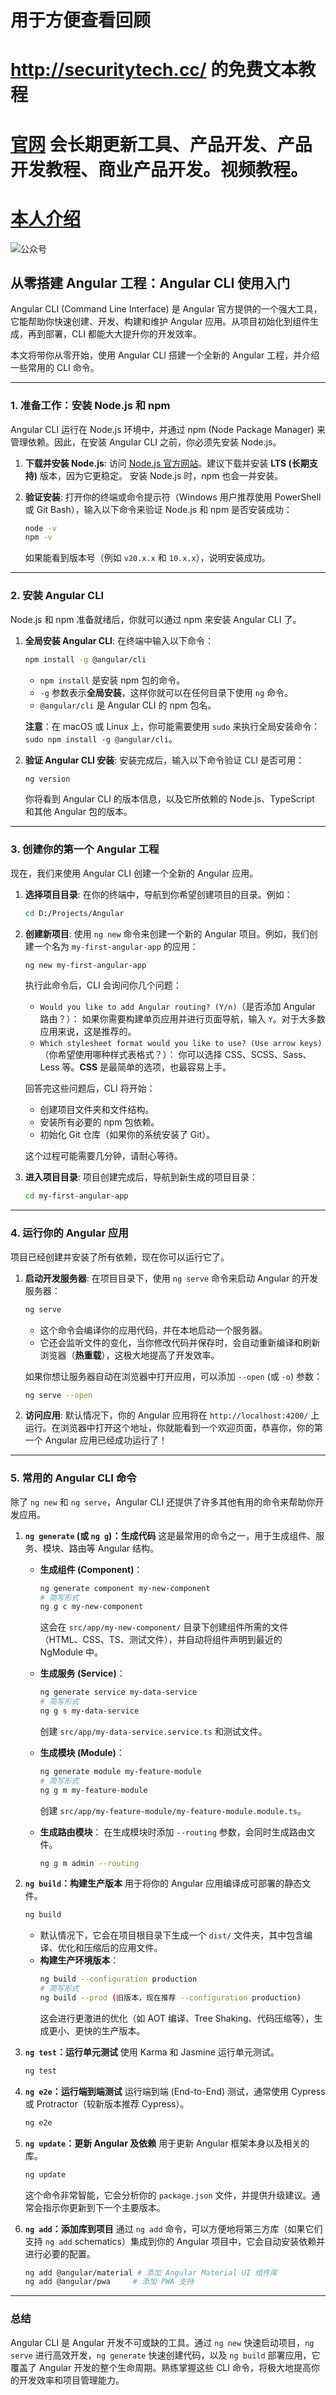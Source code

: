   
 # 用于方便查看回顾
 # http://securitytech.cc/ 的免费文本教程
 
 # [官网](securitytech.cc) 会长期更新工具、产品开发、产品开发教程、商业产品开发。视频教程。
 
 # [本人介绍](http://securitytech.cc/about)
 
 ![公众号](https://github.com/haidragon/haidragon/blob/main/gzh.png)

 
## 从零搭建 Angular 工程：Angular CLI 使用入门

Angular CLI (Command Line Interface) 是 Angular 官方提供的一个强大工具，它能帮助你快速创建、开发、构建和维护 Angular 应用。从项目初始化到组件生成，再到部署，CLI 都能大大提升你的开发效率。

本文将带你从零开始，使用 Angular CLI 搭建一个全新的 Angular 工程，并介绍一些常用的 CLI 命令。

-----

### 1\. 准备工作：安装 Node.js 和 npm

Angular CLI 运行在 Node.js 环境中，并通过 npm (Node Package Manager) 来管理依赖。因此，在安装 Angular CLI 之前，你必须先安装 Node.js。

1.  **下载并安装 Node.js**:
    访问 [Node.js 官方网站](https://nodejs.org/)。建议下载并安装 **LTS (长期支持)** 版本，因为它更稳定。
    安装 Node.js 时，npm 也会一并安装。

2.  **验证安装**:
    打开你的终端或命令提示符（Windows 用户推荐使用 PowerShell 或 Git Bash），输入以下命令来验证 Node.js 和 npm 是否安装成功：

    ```bash
    node -v
    npm -v
    ```

    如果能看到版本号（例如 `v20.x.x` 和 `10.x.x`），说明安装成功。

-----

### 2\. 安装 Angular CLI

Node.js 和 npm 准备就绪后，你就可以通过 npm 来安装 Angular CLI 了。

1.  **全局安装 Angular CLI**:
    在终端中输入以下命令：

    ```bash
    npm install -g @angular/cli
    ```

      * `npm install` 是安装 npm 包的命令。
      * `-g` 参数表示**全局安装**，这样你就可以在任何目录下使用 `ng` 命令。
      * `@angular/cli` 是 Angular CLI 的 npm 包名。

    **注意**：在 macOS 或 Linux 上，你可能需要使用 `sudo` 来执行全局安装命令：`sudo npm install -g @angular/cli`。

2.  **验证 Angular CLI 安装**:
    安装完成后，输入以下命令验证 CLI 是否可用：

    ```bash
    ng version
    ```

    你将看到 Angular CLI 的版本信息，以及它所依赖的 Node.js、TypeScript 和其他 Angular 包的版本。

-----

### 3\. 创建你的第一个 Angular 工程

现在，我们来使用 Angular CLI 创建一个全新的 Angular 应用。

1.  **选择项目目录**:
    在你的终端中，导航到你希望创建项目的目录。例如：

    ```bash
    cd D:/Projects/Angular
    ```

2.  **创建新项目**:
    使用 `ng new` 命令来创建一个新的 Angular 项目。例如，我们创建一个名为 `my-first-angular-app` 的应用：

    ```bash
    ng new my-first-angular-app
    ```

    执行此命令后，CLI 会询问你几个问题：

      * `Would you like to add Angular routing? (Y/n)`（是否添加 Angular 路由？）：
        如果你需要构建单页应用并进行页面导航，输入 `Y`。对于大多数应用来说，这是推荐的。
      * `Which stylesheet format would you like to use? (Use arrow keys)`（你希望使用哪种样式表格式？）：
        你可以选择 CSS、SCSS、Sass、Less 等。**CSS** 是最简单的选项，也最容易上手。

    回答完这些问题后，CLI 将开始：

      * 创建项目文件夹和文件结构。
      * 安装所有必要的 npm 包依赖。
      * 初始化 Git 仓库（如果你的系统安装了 Git）。

    这个过程可能需要几分钟，请耐心等待。

3.  **进入项目目录**:
    项目创建完成后，导航到新生成的项目目录：

    ```bash
    cd my-first-angular-app
    ```

-----

### 4\. 运行你的 Angular 应用

项目已经创建并安装了所有依赖，现在你可以运行它了。

1.  **启动开发服务器**:
    在项目目录下，使用 `ng serve` 命令来启动 Angular 的开发服务器：

    ```bash
    ng serve
    ```

      * 这个命令会编译你的应用代码，并在本地启动一个服务器。
      * 它还会监听文件的变化，当你修改代码并保存时，会自动重新编译和刷新浏览器（**热重载**），这极大地提高了开发效率。

    如果你想让服务器自动在浏览器中打开应用，可以添加 `--open` (或 `-o`) 参数：

    ```bash
    ng serve --open
    ```

2.  **访问应用**:
    默认情况下，你的 Angular 应用将在 `http://localhost:4200/` 上运行。在浏览器中打开这个地址，你就能看到一个欢迎页面，恭喜你，你的第一个 Angular 应用已经成功运行了！

-----

### 5\. 常用的 Angular CLI 命令

除了 `ng new` 和 `ng serve`，Angular CLI 还提供了许多其他有用的命令来帮助你开发应用。

1.  **`ng generate` (或 `ng g`)：生成代码**
    这是最常用的命令之一，用于生成组件、服务、模块、路由等 Angular 结构。

      * **生成组件 (Component)**：

        ```bash
        ng generate component my-new-component
        # 简写形式
        ng g c my-new-component
        ```

        这会在 `src/app/my-new-component/` 目录下创建组件所需的文件（HTML、CSS、TS、测试文件），并自动将组件声明到最近的 NgModule 中。

      * **生成服务 (Service)**：

        ```bash
        ng generate service my-data-service
        # 简写形式
        ng g s my-data-service
        ```

        创建 `src/app/my-data-service.service.ts` 和测试文件。

      * **生成模块 (Module)**：

        ```bash
        ng generate module my-feature-module
        # 简写形式
        ng g m my-feature-module
        ```

        创建 `src/app/my-feature-module/my-feature-module.module.ts`。

      * **生成路由模块**：
        在生成模块时添加 `--routing` 参数，会同时生成路由文件。

        ```bash
        ng g m admin --routing
        ```

2.  **`ng build`：构建生产版本**
    用于将你的 Angular 应用编译成可部署的静态文件。

    ```bash
    ng build
    ```

      * 默认情况下，它会在项目根目录下生成一个 `dist/` 文件夹，其中包含编译、优化和压缩后的应用文件。
      * **构建生产环境版本**：
        ```bash
        ng build --configuration production
        # 简写形式
        ng build --prod (旧版本，现在推荐 --configuration production)
        ```
        这会进行更激进的优化（如 AOT 编译、Tree Shaking、代码压缩等），生成更小、更快的生产版本。

3.  **`ng test`：运行单元测试**
    使用 Karma 和 Jasmine 运行单元测试。

    ```bash
    ng test
    ```

4.  **`ng e2e`：运行端到端测试**
    运行端到端 (End-to-End) 测试，通常使用 Cypress 或 Protractor（较新版本推荐 Cypress）。

    ```bash
    ng e2e
    ```

5.  **`ng update`：更新 Angular 及依赖**
    用于更新 Angular 框架本身以及相关的库。

    ```bash
    ng update
    ```

    这个命令非常智能，它会分析你的 `package.json` 文件，并提供升级建议。通常会指示你更新到下一个主要版本。

6.  **`ng add`：添加库到项目**
    通过 `ng add` 命令，可以方便地将第三方库（如果它们支持 `ng add` schematics）集成到你的 Angular 项目中，它会自动安装依赖并进行必要的配置。

    ```bash
    ng add @angular/material # 添加 Angular Material UI 组件库
    ng add @angular/pwa     # 添加 PWA 支持
    ```

-----

### 总结

Angular CLI 是 Angular 开发不可或缺的工具。通过 `ng new` 快速启动项目，`ng serve` 进行高效开发，`ng generate` 快速创建代码，以及 `ng build` 部署应用，它覆盖了 Angular 开发的整个生命周期。熟练掌握这些 CLI 命令，将极大地提高你的开发效率和项目管理能力。
 